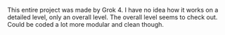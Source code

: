 This entire project was made by Grok 4. I have no idea how it works on a detailed level, only an overall level. The overall level seems to check out. Could be coded a lot more modular and clean though.